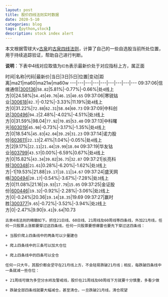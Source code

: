 ```yaml
---
layout: post
title: 股价四线法则实时数据
date: 2020-5-10
categories: blog
tags: [python,stock]
description: stock index alert
---
```



本文根据雪球大v[古泉](https://xueqiu.com/u/7148646888)的[古泉四线法则](https://xueqiu.com/7148646888/130498192)，计算了自己的一些自选股当前所处位置，用于持续追踪验证，帮助自己进行判断。

**说明**：下表中4线对应取值为`红色`表示最新价处于对应指标上方，属正面

时间|名称|代码|最新价|当日|3日|5日|位置|变动|距离|ma21|ma60|ma21w|ma60w
---|---|---|---|---|---|---|---|---
09:37:06|信维通信|[300136](https://xueqiu.com/S/SZ300136)|`58.82`|5.81%|-0.77%|-0.66%|处`4`线上方|0|24.58%|`54.45`|`49.76`|`46.15`|`40.65`
09:37:06|寒锐钴业|[300618](https://xueqiu.com/S/SZ300618)|`82.7`|-0.12%|-3.33%|11.19%|处`4`线上方|0|31.22%|`72.88`|`62.31`|`58.04`|`60.73`
09:37:09|中科创达|[300496](https://xueqiu.com/S/SZ300496)|`94.2`|2.48%|-4.02%|-4.51%|处`3`线上方|0|31.59%|98.04|`77.92`|`70.85`|`53.40`
09:37:13|中科曙光|[603019](https://xueqiu.com/S/SH603019)|`45.98`|-0.73%|-3.17%|-1.35%|处`4`线上方|0|18.54%|`45.83`|`42.04`|`39.29`|`31.23`
09:37:14|诺力股份|[603611](https://xueqiu.com/S/SH603611)|`22.13`|2.41%|1.04%|-0.05%|处`4`线上方|2|9.17%|`22.11`|`21.44`|`19.99`|`18.04`
09:37:19|华友钴业|[603799](https://xueqiu.com/S/SH603799)|`43.57`|0.00%|-6.59%|0.67%|处`4`线上方|0|15.82%|`43.34`|`39.02`|`36.75`|`32.87`
09:37:21|长亮科技|[300348](https://xueqiu.com/S/SZ300348)|`21.61`|0.28%|-6.20%|-1.62%|处`3`线上方|-1|19.53%|21.88|`19.17`|`18.11`|`14.67`
09:37:24|盛天网络|[300494](https://xueqiu.com/S/SZ300494)|`20.17`|-0.54%|-3.67%|-7.28%|处`3`线上方|0|11.08%|21.16|`19.93`|`17.79`|`15.05`
09:37:25|金证股份|[600446](https://xueqiu.com/S/SH600446)|`19.32`|-0.92%|-2.28%|-3.06%|处`2`线上方|0|-0.24%|20.36|`19.14`|`18.35`|19.69
09:37:27|赢时胜|[300377](https://xueqiu.com/S/SZ300377)|`9.65`|-0.72%|-3.52%|-3.94%|处`2`线上方|0|-2.47%|9.90|`9.41`|`9.64`|10.73

```
古泉4线法则的精髓如下。抓住21日线、60日线、21周线及60周线等四条线，外加21月线，任何一只股票上涨都要穿过这四条线，任何一只股票要想爆雷也要先下穿过这四条线：

+ 当股价爬上四条线中的两条可以少量建仓

+ 爬上四条线中的三条可以加大仓位

+ 爬上四条线中的四条可以全仓

任何一只大牛，其股价都会坚守在21月线上方，不会轻易跌破21月线；相反，每跌破四条线中一条就减一些仓位：

+ 21周线可做为多空分水岭及警戒线，股价在21周线及60周线下方就要十分慎重，多看少做

+ 跌破全部四条线就要大幅减仓，甚至清仓，一旦跌破21月线，清仓观望
```